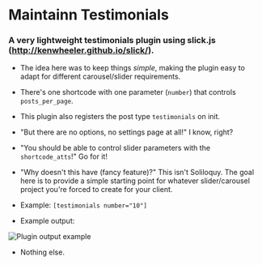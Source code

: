 # Maintainn Testimonials

### A very lightweight testimonials plugin using slick.js (http://kenwheeler.github.io/slick/).

- The idea here was to keep things *simple*, making the plugin easy to adapt for different carousel/slider requirements.

- There's one shortcode with one parameter (`number`) that controls `posts_per_page`.

- This plugin also registers the post type `testimonials` on init.

- "But there are no options, no settings page at all!" I know, right?

- "You should be able to control slider parameters with the `shortcode_atts`!" Go for it!

- "Why doesn't this have (fancy feature)?" This isn't Soliloquy. The goal here is to provide a simple starting point for whatever slider/carousel project you're forced to create for your client.

- Example: `[testimonials number="10"]`

- Example output:

![Plugin output example](https://cldup.com/jJNyKgJINM-3000x3000.png)

- Nothing else.

